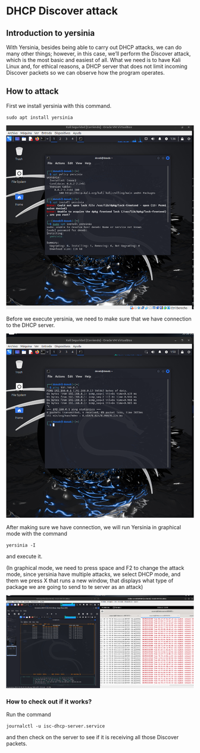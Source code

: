 # DHCP Discover attack

## Introduction to yersinia

With Yersinia, besides being able to carry out DHCP attacks, we can do many other things; however, in this case, we’ll perform the Discover attack, which is the most basic and easiest of all.
What we need is to have Kali Linux and, for ethical reasons, a DHCP server that does not limit incoming Discover packets so we can observe how the program operates.

## How to attack

First we install yersinia with this command.
```
sudo apt install yersinia
```

![install](/img/install.png)

Before we execute yersinia, we need to make sure that we have connection to the DHCP server.

![conection](/img/connect.png)

After making sure we have connection, we will run Yersinia in graphical mode with the command 
```
yersinia -I
```
and execute it.

(In graphical mode, we need to press space and F2 to change the attack mode, since yersinia have multiple attacks, we select DHCP mode, and them we press X that runs a new window, that displays what type of package we are going to send to te server as an attack)

![Attack](/img/attack.png)

### How to check out if it works?
Run the command 
```
journalctl -u isc-dhcp-server.service
```
and then check on the server to see if it is receiving all those Discover packets.
